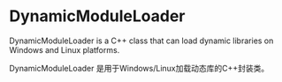 # DynamicModuleLoader

DynamicModuleLoader is a C++ class that can load dynamic libraries on Windows and Linux platforms.

DynamicModuleLoader 是用于Windows/Linux加载动态库的C++封装类。

